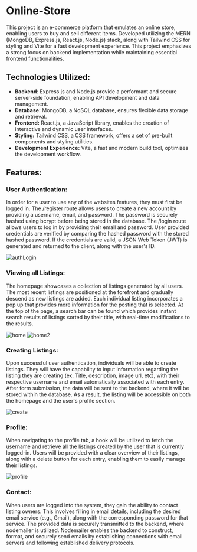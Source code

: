 # Online-Store

This project is an e-commerce platform that emulates an online store, enabling users to buy and sell different items. Developed utilizing the MERN (MongoDB, Express.js, React.js, Node.js) stack, along with Tailwind CSS for styling and Vite for a fast development experience. This project emphasizes a strong focus on backend implementation while maintaining essential frontend functionalities.

## Technologies Utilized:

-   **Backend**: Express.js and Node.js provide a performant and secure server-side foundation, enabling API development and data management.
-   **Database:** MongoDB, a NoSQL database, ensures flexible data storage and retrieval.
-   **Frontend:** React.js, a JavaScript library, enables the creation of interactive and dynamic user interfaces.
-   **Styling:** Tailwind CSS, a CSS framework, offers a set of pre-built components and styling utilities.
-   **Development Experience:** Vite, a fast and modern build tool, optimizes the development workflow.

## Features:

### User Authentication:

In order for a user to use any of the websites features, they must first be logged in. The /register route allows users to create a new account by providing a username, email, and password. The password is securely hashed using bcrypt before being stored in the database. The /login route allows users to log in by providing their email and password. User provided credentials are verified by comparing the hashed password with the stored hashed password. If the credentials are valid, a JSON Web Token (JWT) is generated and returned to the client, along with the user's ID.

![authLogin](https://github.com/BradleyBeamish/online-store/assets/94769611/a555033c-5b6d-4199-a1b8-58707b92bd70)

### Viewing all Listings:

The homepage showcases a collection of listings generated by all users. The most recent listings are positioned at the forefront and gradually descend as new listings are added. Each individual listing incorporates a pop up that provides more information for the posting that is selected. At the top of the page, a search bar can be found which provides instant search results of listings sorted by their title, with real-time modifications to the results.

![home](https://github.com/BradleyBeamish/online-store/assets/94769611/4170bc4f-f6ce-41f2-b8c8-ef90326aa4d8)
![home2](https://github.com/BradleyBeamish/online-store/assets/94769611/c353591f-796d-43fc-8cbe-e6338461e217)

### Creating Listings:

Upon successful user authentication, individuals will be able to create listings. They will have the capability to input information regarding the listing they are creating (ex. Title, description, image url, etc), with their respective username and email automatically associated with each entry. After form submission, the data will be sent to the backend, where it will be stored within the database. As a result, the listing will be accessible on both the homepage and the user's profile section.

![create](https://github.com/BradleyBeamish/online-store/assets/94769611/a0d6e075-2484-4f0a-8239-8880832183c5)

### Profile:

When navigating to the profile tab, a hook will be utilized to fetch the username and retrieve all the listings created by the user that is currently logged-in. Users will be provided with a clear overview of their listings, along with a delete button for each entry, enabling them to easily manage their listings.

![profile](https://github.com/BradleyBeamish/online-store/assets/94769611/4e91b058-6f35-4381-82bc-e3352df14f45)

### Contact:

When users are logged into the system, they gain the ability to contact listing owners. This involves filling in email details, including the desired email service (e.g., Gmail), along with the corresponding password for that service. The provided data is securely transmitted to the backend, where nodemailer is utilized. Nodemailer enables the backend to construct, format, and securely send emails by establishing connections with email servers and following established delivery protocols.
